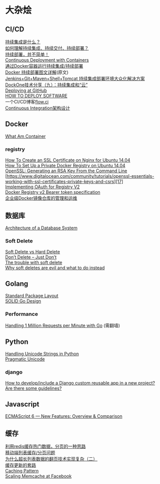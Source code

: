 # 大杂烩

## CI/CD
[持续集成是什么？][1]  
[如何理解持续集成、持续交付、持续部署？][2]  
[持续部署，并不简单！][3]  
[Continuous Deployment with Containers][4]  
[通过Docker容器运行持续集成/持续部署][5]  
[Docker 持续部署图文详解][6](原文)  
[Jenkins+Git+Maven+Shell+Tomcat 持续集成部署环境大众化解决方案][7]  
[DockOne技术分享（九）：持续集成和“云”][8]  
[Deploying at GitHub][9]  
[HOW TO DEPLOY SOFTWARE][10]  
一个CI/CD博客[flow.ci][11]  
[Continuous Integration架构设计][12]  

## Docker
[What Am Container][13]  

### registry
[How To Create an SSL Certificate on Nginx for Ubuntu 14.04][14]  
[How To Set Up a Private Docker Registry on Ubuntu 14.04][15]  
[OpenSSL: Generating an RSA Key From the Command Line][16]  
[https://www.digitalocean.com/community/tutorials/openssl-essentials-working-with-ssl-certificates-private-keys-and-csrs][17]  
[Implementing OAuth for Registry V2][18]  
[Docker Registry v2 Bearer token specification][19]  
[企业级Docker镜像仓库的管理和运维][20]  

## 数据库
[Architecture of a Database System][21]   

### Soft Delete

[Soft Delete vs Hard Delete][22]  
[Don’t Delete – Just Don’t][23]  
[The trouble with soft delete][24]  
[Why soft deletes are evil and what to do instead][25]  

## Golang
[Standard Package Layout][26]  
[SOLID Go Design][27]  

### Performance
[Handling 1 Million Requests per Minute with Go][28] (需翻墙)  

## Python
[Handling Unicode Strings in Python][29]  
[Pragmatic Unicode][30]  

### django
[How to develop/include a Django custom reusable app in a new project? Are there some guidelines? ][31]  


## Javascript

[ECMAScript 6 — New Features: Overview & Comparison][32]  

## 缓存
[利用redis缓存热门数据，分页的一种思路][33]  
[移动端列表缓存/分页问题][34]  
[为什么超长列表数据的翻页技术实现复杂（二）][35]  
[缓存更新的套路][36]  
[Caching Pattern][37]  
[Scaling Memcache at Facebook][38]  

  [1]: http://www.ruanyifeng.com/blog/2015/09/continuous-integration.html
  [2]: https://www.zhihu.com/question/23444990
  [3]: http://coolshell.cn/articles/7657.html/comment-page-1#comment-1893811
  [4]: https://www.infoq.com/articles/continuous-deployment-containers
  [5]: http://www.uml.org.cn/yunjisuan/201507072.asp
  [6]: http://mp.weixin.qq.com/s?__biz=MzA4Nzg5Nzc5OA==&mid=402143684&idx=2&sn=9e93de8811e342cbd01f634a5e8976c3
  [7]: http://www.thinksaas.cn/topics/0/378/378471.html
  [8]: http://dockone.io/article/470
  [9]: https://github.com/blog/1241-deploying-at-github
  [10]: https://zachholman.com/posts/deploying-software
  [11]: http://blog.flow.ci/
  [12]: http://www.aosabook.org/en/integration.html
  [13]: https://glyph.twistedmatrix.com/2016/10/what-am-container.html
  [14]: https://www.digitalocean.com/community/tutorials/how-to-create-an-ssl-certificate-on-nginx-for-ubuntu-14-04
  [15]: https://www.digitalocean.com/community/tutorials/how-to-set-up-a-private-docker-registry-on-ubuntu-14-04
  [16]: https://rietta.com/blog/2012/01/27/openssl-generating-rsa-key-from-command/
  [17]: https://www.digitalocean.com/community/tutorials/openssl-essentials-working-with-ssl-certificates-private-keys-and-csrs
  [18]: https://blog.opendns.com/2016/02/23/implementing-oauth-for-registry-v2/
  [19]: https://docs.docker.com/registry/spec/auth/jwt/
  [20]: http://geek.csdn.net/news/detail/109110
  [21]: https://blog.acolyer.org/2015/01/20/architecture-of-a-database-system/
  [22]: http://rohithegde.github.io/soft-vs-hard-delete/
  [23]: http://udidahan.com/2009/09/01/dont-delete-just-dont/
  [24]: http://rdingwall.com/2009/11/20/the-trouble-with-soft-delete/
  [25]: http://jameshalsall.co.uk/posts/why-soft-deletes-are-evil-and-what-to-do-instead
  [26]: https://medium.com/@benbjohnson/standard-package-layout-7cdbc8391fc1#.wqta80kf1
  [27]: https://dave.cheney.net/2016/08/20/solid-go-design?utm_source=golangweekly&utm_medium=email
  [28]: http://marcio.io/2015/07/handling-1-million-requests-per-minute-with-golang/
  [29]: http://blog.emacsos.com/unicode-in-python.html
  [30]: http://nedbatchelder.com/text/unipain.html
  [31]: http://blogs.candoerz.com/question/145773/how-to-developinclude-a-django-custom-reusable-app-in-a-new-project-are-there-some-guidelines.aspx
  [32]: http://es6-features.org/#Constants
  [33]: http://blog.csdn.net/hengyunabc/article/details/23401539
  [34]: http://www.jianshu.com/p/af406cb819e5
  [35]: http://timyang.net/data/key-list-pagination-ii/
  [36]: http://coolshell.cn/articles/17416.html
  [37]: http://kircher-schwanninger.de/michael/publications/Caching.pdf
  [38]: https://www.usenix.org/system/files/conference/nsdi13/nsdi13-final170_update.pdf

